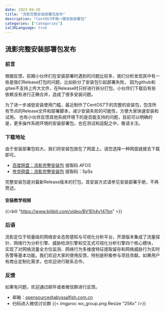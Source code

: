 ```yaml
---
date: 2023-04-26
title: "流影完整安装部署包发布"
description: "CentOS7环境一键安装部署包"
categories: ["categories"]
isCJKLanguage: true
---
```



## 流影完整安装部署包发布

### 前言
根据反馈，前期小伙伴们在安装部署时遇到的问题比较多，我们分析发现其中有一些是我们Release打包的问题，比如拆分了安装包引起部署失败，
因为github和gitee不支持上传大文件，在Release时只好进行拆分打包，小伙伴们下载后有些依赖没有进行正确合并，造成了很多安装问题。

为了进一步减低安装使用门槛，最近制作了CentOS7下的完整的安装包，包含所有节点的Release文件和部署脚本，减少安装失败的可能性，方便大家快速安装和试用。
也有小伙伴反馈其他系统环境下的是否能支持的问题，目前可以明确的是，更多操作系统环境的安装部署包，也在测试和适配之中，敬请关注。

### 下载地址
由于安装部署包较大，我们将安装包放在了网盘上。请您选择一种网盘链接去下载即可。
- [百度网盘：流影完整安装包](https://pan.baidu.com/s/1cIt2Rl6d1wdlq_nWKadDtg)   提取码 AFOS
- [夸克网盘：流影完整安装包](https://pan.quark.cn/s/cc38aa72a833)  提取码：5pSs

完整安装包是对最新Release版本的打包，其安装方式请参见安装部署手册，不再赘述。

#### 安装教学视频
{{<bili "https://www.bilibili.com/video/BV1Eh4y147bn" >}}

### 后语
流影定位于轻量级的网络安全态势感知与可视化分析平台，开源版本集成了流量探针、网络行为分析引擎、威胁检测引擎和交互式可视化分析引擎四个核心模块，
实现了对网络流量全方位监测、网络行为多维度特征提取留存和网络威胁行为实时告警等基本功能。我们欢迎大家的使用反馈，特别是积极参与项目贡献。如果用户有商业定制化需求，也欢迎进行联系合作。


### 反馈
如果有问题，欢迎通过邮件或者微信群进行反馈。
- 邮箱：opensource@abyssalfish.com.cn
- 扫码进入微信讨论群
{{< imgproc wx_group.png Resize "256x" />}}

